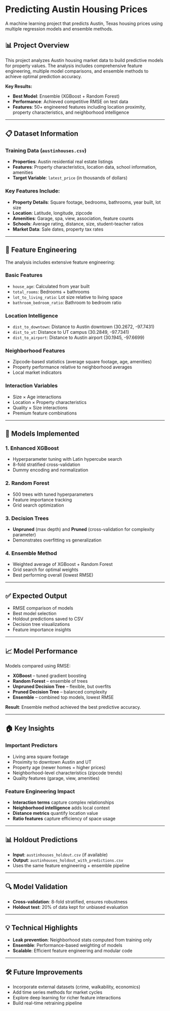 # Predicting Austin Housing Prices

A machine learning project that predicts Austin, Texas housing prices using multiple regression models and ensemble methods.

## 📊 Project Overview

This project analyzes Austin housing market data to build predictive models for property values. The analysis includes comprehensive feature engineering, multiple model comparisons, and ensemble methods to achieve optimal prediction accuracy.

**Key Results:**
- **Best Model**: Ensemble (XGBoost + Random Forest)
- **Performance**: Achieved competitive RMSE on test data
- **Features**: 50+ engineered features including location proximity, property characteristics, and neighborhood intelligence

---

## 📋 Dataset Information

### Training Data (`austinhouses.csv`)
- **Properties**: Austin residential real estate listings
- **Features**: Property characteristics, location data, school information, amenities
- **Target Variable**: `latest_price` (in thousands of dollars)

### Key Features Include:
- **Property Details**: Square footage, bedrooms, bathrooms, year built, lot size
- **Location**: Latitude, longitude, zipcode
- **Amenities**: Garage, spa, view, association, feature counts
- **Schools**: Average rating, distance, size, student-teacher ratios
- **Market Data**: Sale dates, property tax rates

---

## 🔧 Feature Engineering

The analysis includes extensive feature engineering:

### Basic Features
- `house_age`: Calculated from year built  
- `total_rooms`: Bedrooms + bathrooms  
- `lot_to_living_ratio`: Lot size relative to living space  
- `bathroom_bedroom_ratio`: Bathroom to bedroom ratio  

### Location Intelligence
- `dist_to_downtown`: Distance to Austin downtown (30.2672, -97.7431)  
- `dist_to_ut`: Distance to UT campus (30.2849, -97.7341)  
- `dist_to_airport`: Distance to Austin airport (30.1945, -97.6699)  

### Neighborhood Features
- Zipcode-based statistics (average square footage, age, amenities)  
- Property performance relative to neighborhood averages  
- Local market indicators  

### Interaction Variables
- Size × Age interactions  
- Location × Property characteristics  
- Quality × Size interactions  
- Premium feature combinations  

---

## 🤖 Models Implemented

### 1. Enhanced XGBoost
- Hyperparameter tuning with Latin hypercube search  
- 8-fold stratified cross-validation  
- Dummy encoding and normalization  

### 2. Random Forest
- 500 trees with tuned hyperparameters  
- Feature importance tracking  
- Grid search optimization  

### 3. Decision Trees
- **Unpruned** (max depth) and **Pruned** (cross-validation for complexity parameter)  
- Demonstrates overfitting vs generalization  

### 4. Ensemble Method
- Weighted average of XGBoost + Random Forest  
- Grid search for optimal weights  
- Best performing overall (lowest RMSE)  

---

## ✅ Expected Output
- RMSE comparison of models  
- Best model selection  
- Holdout predictions saved to CSV  
- Decision tree visualizations  
- Feature importance insights  

---

## 📈 Model Performance
Models compared using RMSE:
- **XGBoost** – tuned gradient boosting  
- **Random Forest** – ensemble of trees  
- **Unpruned Decision Tree** – flexible, but overfits  
- **Pruned Decision Tree** – balanced complexity  
- **Ensemble** – combined top models, lowest RMSE  

**Result**: Ensemble method achieved the best predictive accuracy.  

---

## 🏠 Key Insights

### Important Predictors
- Living area square footage  
- Proximity to downtown Austin and UT  
- Property age (newer homes = higher prices)  
- Neighborhood-level characteristics (zipcode trends)  
- Quality features (garage, view, amenities)  

### Feature Engineering Impact
- **Interaction terms** capture complex relationships  
- **Neighborhood intelligence** adds local context  
- **Distance metrics** quantify location value  
- **Ratio features** capture efficiency of space usage  

---

## 📊 Holdout Predictions
- **Input**: `austinhouses_holdout.csv` (if available)  
- **Output**: `austinhouses_holdout_with_predictions.csv`  
- Uses the same feature engineering + ensemble pipeline  

---

## 🔍 Model Validation
- **Cross-validation**: 8-fold stratified, ensures robustness  
- **Holdout test**: 20% of data kept for unbiased evaluation  

---

## 💡 Technical Highlights
- **Leak prevention**: Neighborhood stats computed from training only  
- **Ensemble**: Performance-based weighting of models  
- **Scalable**: Efficient feature engineering and modular code  

---

## 🛠️ Future Improvements
- Incorporate external datasets (crime, walkability, economics)  
- Add time series methods for market cycles  
- Explore deep learning for richer feature interactions  
- Build real-time retraining pipeline  
